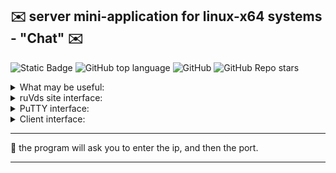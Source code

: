 ## :envelope: server mini-application for linux-x64 systems - "Chat" :envelope:

![Static Badge](https://img.shields.io/badge/communicationnode-communicationnode)
![GitHub top language](https://img.shields.io/github/languages/top/communicationnode/ruVds-server-test)
![GitHub](https://img.shields.io/github/license/communicationnode/ruVds-server-test)
![GitHub Repo stars](https://img.shields.io/github/stars/communicationnode/ruVds-server-test)


<details><summary> What may be useful: </summary>

git. in order to use it, install it on a Linux device </br>
arch -> ``` pacman -S git ``` </br>
debian -> ``` apt-get install git ``` </br>
</details>

<details><summary> ruVds site interface: </summary>
  
![](readme-screenshots/main.bmp)
</details>
<details><summary> PuTTY interface:</summary>

Having connected to the vds machine via ssh, the next step is to install this terminal application via git clone </br>
the repository is installed via git clone</br>
via cd the user gets to ./ruVds-server-test/server/linux-x64/ruvds-tcp </br>
via chmod 755 ./ruvds-tcp the user gets permission to run the application </br>
via ./ruvds-tcp the user launches the server application </br>
![](readme-screenshots/server-log.png)

then on the server the user enters the external ip vds of the machine </br>
then on the server the user enters the port on which listening will be done </br>
profit </br>

![](readme-screenshots/server-and-clients.png)
</details>

<details><summary> Client interface:</summary>

By analogy with launching a server application, a client application is launched </br>
but instead of ./ruVds-server-test/server/linux-x64/ruvds-tcp </br>
you need to go to the directory ./ruVds-server-test/client/linux-x64/ruvds-client </br>

![](readme-screenshots/client-log.png)

-----------------

the application will ask you to enter the external server IP to connect to it </br>
if you receive the message: Welcome to the server "UROD Engine" </br>
then you have successfully connected to the server and can now display help with the help command </br>
to communicate with other users, write say and a message after it </br>
</details>

----------------------------------------

:page_with_curl: the program will ask you to enter the ip, and then the port.

----------------------------------------
